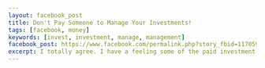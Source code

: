 ```yaml
---
layout: facebook_post
title: Don't Pay Someone to Manage Your Investments!
tags: [facebook, money]
keywords: [invest, investment, manage, management]
facebook_post: https://www.facebook.com/permalink.php?story_fbid=1170591153018941&id=1139573672787356
excerpt: I totally agree. I have a feeling some of the paid investment managers don't do anything but collect a check, too.
---
```

